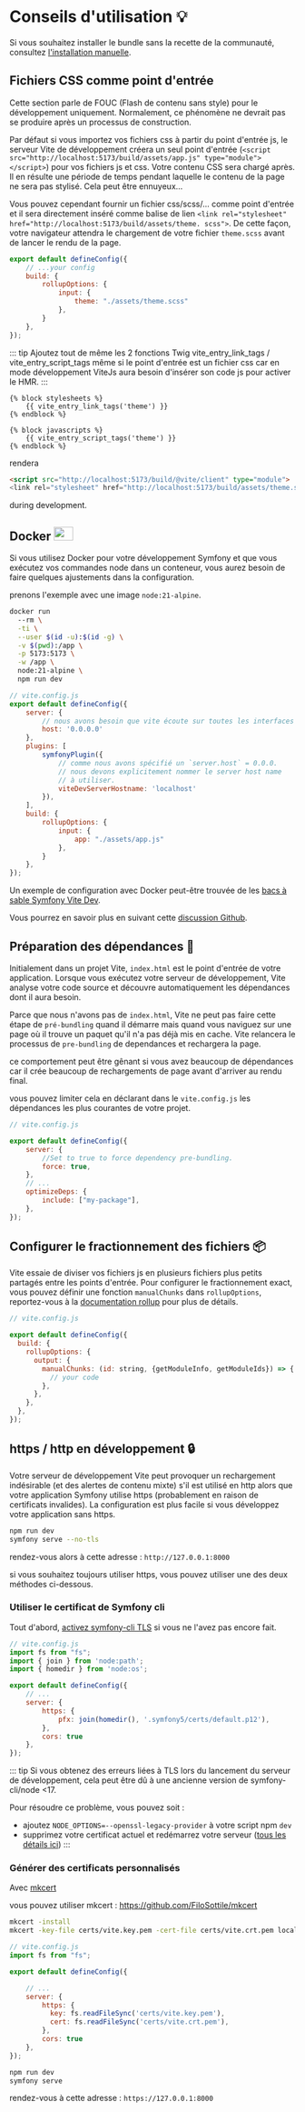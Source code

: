 
# Conseils d'utilisation 💡

Si vous souhaitez installer le bundle sans la recette de la communauté, consultez [l'installation manuelle](/fr/extra/manual-installation.html).

## Fichiers CSS comme point d'entrée

Cette section parle de FOUC (Flash de contenu sans style) pour le développement uniquement. Normalement, ce phénomène ne devrait pas se produire après un processus de construction.

Par défaut si vous importez vos fichiers css à partir du point d'entrée js, le serveur Vite de développement créera un seul point d'entrée (`<script src="http://localhost:5173/build/assets/app.js" type="module"> </script>`) pour vos fichiers js et css. Votre contenu CSS sera chargé après. Il en résulte une période de temps pendant laquelle le contenu de la page ne sera pas stylisé. Cela peut être ennuyeux...

Vous pouvez cependant fournir un fichier css/scss/... comme point d'entrée et il sera directement inséré comme balise de lien `<link rel="stylesheet" href="http://localhost:5173/build/assets/theme. scss">`.
De cette façon, votre navigateur attendra le chargement de votre fichier `theme.scss` avant de lancer le rendu de la page.

```js
export default defineConfig({
    // ...your config
    build: {
        rollupOptions: {
            input: {
                theme: "./assets/theme.scss"
            },
        }
    },
});
```

::: tip
Ajoutez tout de même les 2 fonctions Twig vite_entry_link_tags / vite_entry_script_tags
même si le point d'entrée est un fichier css car en mode développement ViteJs aura besoin d'insérer son code js pour activer le HMR.
:::

```twig
{% block stylesheets %}
    {{ vite_entry_link_tags('theme') }}
{% endblock %}

{% block javascripts %}
    {{ vite_entry_script_tags('theme') }}
{% endblock %}
```

rendera
```html
<script src="http://localhost:5173/build/@vite/client" type="module">
<link rel="stylesheet" href="http://localhost:5173/build/assets/theme.scss">
```
during development.

## Docker <img src="/images/logo-docker.svg" width="34" height="24" style="display: inline;" />

Si vous utilisez Docker pour votre développement Symfony et que vous exécutez vos commandes node dans un conteneur, vous aurez besoin de faire quelques ajustements dans la configuration.

prenons l'exemple avec une image `node:21-alpine`.

```bash
docker run
  --rm \
  -ti \
  --user $(id -u):$(id -g) \
  -v $(pwd):/app \
  -p 5173:5173 \
  -w /app \
  node:21-alpine \
  npm run dev
```


```js
// vite.config.js
export default defineConfig({
    server: {
        // nous avons besoin que vite écoute sur toutes les interfaces
        host: '0.0.0.0'
    },
    plugins: [
        symfonyPlugin({
            // comme nous avons spécifié un `server.host` = 0.0.0.
            // nous devons explicitement nommer le server host name
            // à utiliser.
            viteDevServerHostname: 'localhost'
        }),
    ],
    build: {
        rollupOptions: {
            input: {
                app: "./assets/app.js"
            },
        }
    },
});
```

Un exemple de configuration avec Docker peut-être trouvée de les [bacs à sable Symfony Vite Dev](https://github.com/lhapaipai/symfony-vite-dev/tree/main/playground).

Vous pourrez en savoir plus en suivant cette [discussion Github](https://github.com/lhapaipai/vite-bundle/issues/26).

## Préparation des dépendances 🏃

Initialement dans un projet Vite, `index.html` est le point d'entrée de votre application. Lorsque vous exécutez votre serveur de développement, Vite analyse votre code source et découvre automatiquement les dépendances dont il aura besoin.

Parce que nous n'avons pas de `index.html`, Vite ne peut pas faire cette étape de `pré-bundling` quand il démarre mais quand vous naviguez sur une page où il trouve un paquet qu'il n'a pas déjà mis en cache. Vite relancera le processus de `pre-bundling` de dependances et rechargera la page.

ce comportement peut être gênant si vous avez beaucoup de dépendances car il crée beaucoup de rechargements de page avant d'arriver au rendu final.

vous pouvez limiter cela en déclarant dans le `vite.config.js` les dépendances les plus courantes de votre projet.

```js
// vite.config.js

export default defineConfig({
    server: {
        //Set to true to force dependency pre-bundling.
        force: true,
    },
    // ...
    optimizeDeps: {
        include: ["my-package"],
    },
});
```
## Configurer le fractionnement des fichiers 📦

Vite essaie de diviser vos fichiers js en plusieurs fichiers plus petits partagés entre les points d'entrée. Pour configurer le fractionnement exact, vous pouvez définir une fonction `manualChunks` dans `rollupOptions`, reportez-vous à la [documentation rollup](https://rollupjs.org/configuration-options/#output-manualchunks) pour plus de détails.

```js
// vite.config.js

export default defineConfig({
  build: {
    rollupOptions: {
      output: {
        manualChunks: (id: string, {getModuleInfo, getModuleIds}) => {
          // your code
        },
      },
    },
  },
});
```

## https / http en développement 🔒

Votre serveur de développement Vite peut provoquer un rechargement indésirable  (et des alertes de contenu mixte) s'il est utilisé en http alors que votre application Symfony utilise https (probablement en raison de certificats invalides). La configuration est plus facile si vous développez votre application sans https.


```bash
npm run dev
symfony serve --no-tls
```

rendez-vous alors à cette adresse : `http://127.0.0.1:8000`

si vous souhaitez toujours utiliser https, vous pouvez utiliser une des deux méthodes ci-dessous.

### Utiliser le certificat de Symfony cli

Tout d'abord, [activez symfony-cli TLS](https://symfony.com/doc/current/setup/symfony_server.html#enabling-tls) si vous ne l'avez pas encore fait.

```js
// vite.config.js
import fs from "fs";
import { join } from 'node:path';
import { homedir } from 'node:os';

export default defineConfig({
    // ...
    server: {
        https: {
            pfx: join(homedir(), '.symfony5/certs/default.p12'),
        },
        cors: true
    },
});
```

::: tip
Si vous obtenez des erreurs liées à TLS lors du lancement du serveur de développement, cela peut être dû à une ancienne version de symfony-cli/node <17.

Pour résoudre ce problème, vous pouvez soit :
  - ajoutez `NODE_OPTIONS=--openssl-legacy-provider` à votre script npm `dev`
  - supprimez votre certificat actuel et redémarrez votre serveur ([tous les détails ici](https://github.com/symfony/symfony-docs/pull/19369))
:::

### Générer des certificats personnalisés

Avec [mkcert](https://github.com/FiloSottile/mkcert)

vous pouvez utiliser mkcert : https://github.com/FiloSottile/mkcert

```bash
mkcert -install
mkcert -key-file certs/vite.key.pem -cert-file certs/vite.crt.pem localhost 127.0.0.1

```

```js
// vite.config.js
import fs from "fs";

export default defineConfig({

    // ...
    server: {
        https: {
          key: fs.readFileSync('certs/vite.key.pem'),
          cert: fs.readFileSync('certs/vite.crt.pem'),
        },
        cors: true
    },
});
```

```bash
npm run dev
symfony serve
```

rendez-vous à cette adresse : `https://127.0.0.1:8000`

